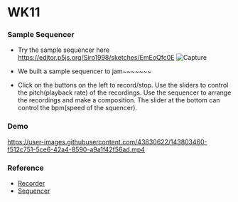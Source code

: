 # WK11

### Sample Sequencer

* Try the sample sequencer here https://editor.p5js.org/Siro1998/sketches/EmEoQfc0E
![Capture](https://user-images.githubusercontent.com/43830622/143798438-5a471187-ae17-4044-9f68-659288cf43ec.PNG)

* We built a sample sequencer to jam~~~~~~~
* Click on the buttons on the left to record/stop. Use the sliders to control the pitch(playback rate) of the recordings. Use the sequencer to arrange the recordings and make a composition. The slider at the bottom can control the bpm(speed of the squencer). 

### Demo
https://user-images.githubusercontent.com/43830622/143803460-f512c751-5ce6-42a4-8590-a9a1f42f56ad.mp4


### Reference
* [Recorder](https://editor.p5js.org/icm4.0/sketches/FSIOKFpR4)
* [Sequencer](https://editor.p5js.org/carpece/sketches/_tbrpjK3k)




